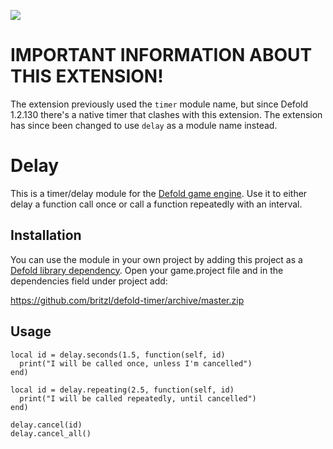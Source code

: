 ![](logo.png)

# IMPORTANT INFORMATION ABOUT THIS EXTENSION!
The extension previously used the `timer` module name, but since Defold 1.2.130 there's a native timer that clashes with this extension. The extension has since been changed to use `delay` as a module name instead.

# Delay
This is a timer/delay module for the [Defold game engine](http://www.defold.com). Use it to either delay a function call once or call a function repeatedly with an interval.

## Installation
You can use the module in your own project by adding this project as a [Defold library dependency](http://www.defold.com/manuals/libraries/). Open your game.project file and in the dependencies field under project add:

https://github.com/britzl/defold-timer/archive/master.zip

## Usage

    local id = delay.seconds(1.5, function(self, id)
      print("I will be called once, unless I'm cancelled")
    end)

    local id = delay.repeating(2.5, function(self, id)
      print("I will be called repeatedly, until cancelled")
    end)

    delay.cancel(id)
    delay.cancel_all()
